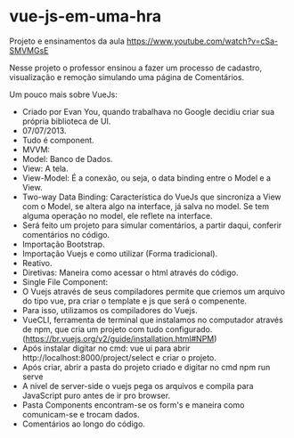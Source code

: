 # vue-js-em-uma-hra
Projeto e ensinamentos da aula https://www.youtube.com/watch?v=cSa-SMVMGsE

Nesse projeto o professor ensinou a fazer um processo de cadastro, visualização e remoção simulando uma página de Comentários.

Um pouco mais sobre VueJs:
- Criado por Evan You, quando trabalhava no Google decidiu criar sua própria biblioteca de UI.
- 07/07/2013.
- Tudo é component.
- MVVM:
- Model: Banco de Dados.
- View: A tela.
- View-Model: É a conexão, ou seja, o data binding entre o Model e a View.
- Two-way Data Binding: Característica do VueJs que sincroniza a View com o Model, se altera algo na interface, já salva no model. Se tem alguma operação no model, ele reflete na interface.
- Será feito um projeto para simular comentários, a partir daqui, conferir comentários no código.
- Importação Bootstrap.
- Importação Vuejs e como utilizar (Forma tradicional).
- Reativo.
- Diretivas: Maneira como acessar o html através do código.
- Single File Component:
- O Vuejs através de seus compiladores permite que criemos um arquivo do tipo vue, pra criar o template e js que será o compenente.
- Para isso, utilizamos os compiladores do Vuejs.
- VueCLI, ferramenta de terminal que instalamos no computador através de npm, que cria um projeto com tudo configurado. (https://br.vuejs.org/v2/guide/installation.html#NPM)
- Após instalar digitar no cmd: vue ui para abrir http://localhost:8000/project/select e criar o projeto.
- Após criar, abrir a pasta do projeto criado e digitar no cmd npm run serve
- A nivel de server-side o vuejs pega os arquivos e compila para JavaScript puro antes de ir pro browser.
- Pasta Components encontram-se os form's e maneira como comunicam-se e trocam dados.
- Comentários ao longo do código.